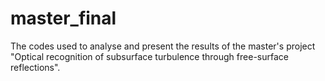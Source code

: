 # master_final

The codes used to analyse and present the results of the master's project "Optical recognition of subsurface turbulence through free-surface reflections".
